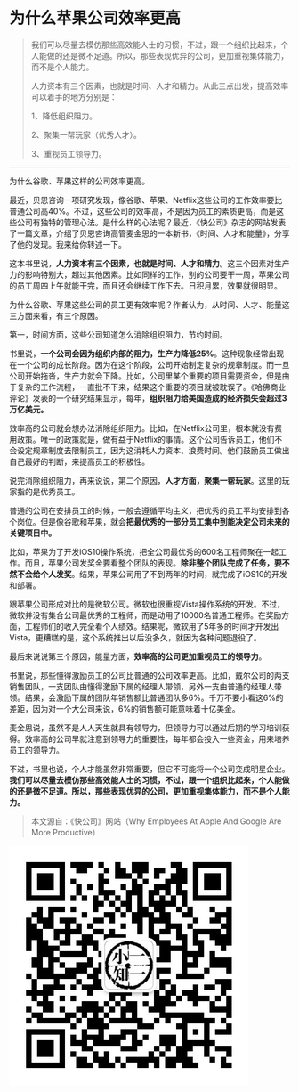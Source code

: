 # 为什么苹果公司效率更高

> 我们可以尽量去模仿那些高效能人士的习惯，不过，跟一个组织比起来，个人能做的还是微不足道。所以，那些表现优异的公司，更加重视集体能力，而不是个人能力。
>
> 人力资本有三个因素，也就是时间、人才和精力。从此三点出发，提高效率可以着手的地方分别是：
>
> 1、降低组织阻力。
>
> 2、聚集一帮玩家（优秀人才）。
>
> 3、重视员工领导力。

---

为什么谷歌、苹果这样的公司效率更高。

最近，贝恩咨询一项研究发现，像谷歌、苹果、Netflix这些公司的工作效率要比普通公司高40%。不过，这些公司的效率高，不是因为员工的素质更高，而是这些公司有独特的管理心法。是什么样的心法呢？最近，《快公司》杂志的网站发表了一篇文章，介绍了贝恩咨询高管麦金思的一本新书，《时间、人才和能量》，分享了他的发现。我来给你转述一下。

这本书里说，**人力资本有三个因素，也就是时间、人才和精力**。这三个因素对生产力的影响特别大，超过其他因素。比如同样的工作，别的公司要干一周，苹果公司的员工周四上午就能干完，而且还会继续工作下去。日积月累，效果就很明显。

为什么谷歌、苹果这些公司的员工更有效率呢？作者认为，从时间、人才、能量这三方面来看，有三个原因。

第一，时间方面，这些公司知道怎么消除组织阻力，节约时间。

书里说，**一个公司会因为组织内部的阻力，生产力降低25%**。这种现象经常出现在一个公司的成长阶段。因为在这个阶段，公司开始制定复杂的规章制度。而一旦公司开始拖沓，生产力就会下降。比如，公司里某个重要的项目需要资金，但是由于复杂的工作流程，一直批不下来，结果这个重要的项目就被耽误了。《哈佛商业评论》发表的一个研究结果显示，每年，**组织阻力给美国造成的经济损失会超过3万亿美元。**

效率高的公司就会想办法消除组织阻力。比如，在Netflix公司里，根本就没有费用政策。唯一的政策就是，做有益于Netflix的事情。这个公司告诉员工，他们不会设定规章制度去限制员工，因为这消耗人力资本、浪费时间。他们鼓励员工做出自己最好的判断，来提高员工的积极性。

说完消除组织阻力，再来说说，第二个原因，**人才方面，聚集一帮玩家**。这里的玩家指的是优秀员工。

普通的公司在安排员工的时候，一般会遵循平均主义，把优秀的员工平均安排到各个岗位。但是像谷歌和苹果，就会**把最优秀的一部分员工集中到能决定公司未来的关键项目中。**

比如，苹果为了开发iOS10操作系统，把全公司最优秀的600名工程师聚在一起工作。而且，苹果公司发奖金要看整个团队的表现。**除非整个团队完成了任务，要不然不会给个人发奖**。结果，苹果公司用了不到两年的时间，就完成了iOS10的开发和部署。

跟苹果公司形成对比的是微软公司。微软也很重视Vista操作系统的开发。不过，微软并没有集合公司最优秀的工程师，而是动用了10000名普通工程师。在奖励方面，工程师们的收入完全看个人绩效。结果呢，微软用了5年多的时间才开发出Vista，更糟糕的是，这个系统推出以后没多久，就因为各种问题退役了。

最后来说说第三个原因，能量方面，**效率高的公司更加重视员工的领导力**。

书里说，那些懂得激励员工的公司比普通的公司效率更高。比如，戴尔公司的两支销售团队，一支团队由懂得激励下属的经理人带领，另外一支由普通的经理人带领。结果，会激励下属的团队年销售额比普通团队多6%。千万不要小看这6%的差距，因为对一个大公司来说，6%的销售额可能意味着十亿美金。

麦金思说，虽然不是人人天生就具有领导力，但领导力可以通过后期的学习培训获得。效率高的公司早就注意到领导力的重要性，每年都会投入一些资金，用来培养员工的领导力。

不过，书里也说，个人才能虽然非常重要，但它不可能将一个公司变成明星企业。**我们可以尽量去模仿那些高效能人士的习惯，不过，跟一个组织比起来，个人能做的还是微不足道。所以，那些表现优异的公司，更加重视集体能力，而不是个人能力。**

> 本文源自：《快公司》网站（Why Employees At Apple And Google Are More Productive）

![](/assets/qrcode_for_gh_d18f04999bdb_430.jpg)

